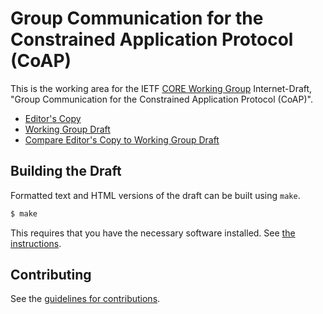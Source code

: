 # Group Communication for the Constrained Application Protocol (CoAP)

This is the working area for the IETF [CORE Working Group](https://datatracker.ietf.org/wg/core/documents/) Internet-Draft, "Group Communication for the Constrained Application Protocol (CoAP)".

* [Editor's Copy](https://core-wg.github.io/groupcomm-bis/#go.draft-ietf-core-groupcomm-bis.html)
* [Working Group Draft](https://tools.ietf.org/html/draft-ietf-core-groupcomm-bis)
* [Compare Editor's Copy to Working Group Draft](https://core-wg.github.io/groupcomm-bis/#go.draft-ietf-core-groupcomm-bis.diff)

## Building the Draft

Formatted text and HTML versions of the draft can be built using `make`.

```sh
$ make
```

This requires that you have the necessary software installed.  See
[the instructions](https://github.com/martinthomson/i-d-template/blob/master/doc/SETUP.md).


## Contributing

See the
[guidelines for contributions](https://github.com/core-wg/groupcomm-bis/blob/master/CONTRIBUTING.md).
